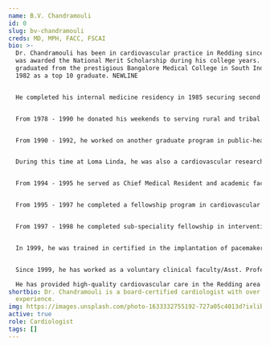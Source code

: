 ```yaml
---
name: B.V. Chandramouli
id: 0
slug: bv-chandramouli
creds: MD, MPH, FACC, FSCAI
bio: >-
  Dr. Chandramouli has been in cardiovascular practice in Redding since 1998. He
  was awarded the National Merit Scholarship during his college years. He
  graduated from the prestigious Bangalore Medical College in South India in
  1982 as a top 10 graduate. NEWLINE


  He completed his internal medicine residency in 1985 securing second rank in his class. He worked as medical officer/internist in National Institute of Mental Health and Neurosciences from 1985 - 1990. NEWLINE


  From 1978 - 1990 he donated his weekends to serving rural and tribal communities in South India, which lacked medical access. NEWLINE


  From 1990 - 1992, he worked on another graduate program in public-health (MP) at the prestigious Loma Linda University in Southern California. At this time his focus of interest was the value of the vegetarian diet in prevention and treatment of chronic diseases and cardiovascular diseases. NEWLINE


  During this time at Loma Linda, he was also a cardiovascular research fellow and published several research papers. These endeavors deepened his desire to specialize in clinical cardiovascular medicine in the United States. Thus, he enrolled in the internal medicine residency program at Loma Linda University, which he completed with distinction. NEWLINE


  From 1994 - 1995 he served as Chief Medical Resident and academic faculty at Loma Linda University where he enjoyed teaching junior doctors and medical students about taking care of patients. NEWLINE


  From 1995 - 1997 he completed a fellowship program in cardiovascular medicine at Albert Einstein Medical Center in Philadelphia.NEWLINE


  From 1997 - 1998 he completed sub-speciality fellowship in interventional cardiology at Albert Einstein. Here, he received extensive training in performing complex cardiovascular procedures using percutaneous techniques.NEWLINE


  In 1999, he was trained in certified in the implantation of pacemakers and defibrillators. NEWLINE


  Since 1999, he has worked as a voluntary clinical faculty/Asst. Professor at University of California, Davis. He was awarded teacher of the year in 2017.

  He has provided high-quality cardiovascular care in the Redding area for almost three decades. NEWLINE
shortbio: Dr. Chandramouli is a board-certified cardiologist with over 44 years
  experience.
img: https://images.unsplash.com/photo-1633332755192-727a05c4013d?ixlib=rb-1.2.1&ixid=MnwxMjA3fDB8MHxwaG90by1wYWdlfHx8fGVufDB8fHx8&auto=format&fit=crop&w=1760&q=80
active: true
role: Cardiologist
tags: []
---
```

